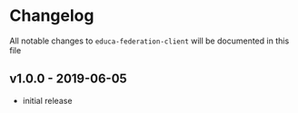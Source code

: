 # Changelog

All notable changes to `educa-federation-client` will be documented in this file

## v1.0.0 - 2019-06-05

- initial release
